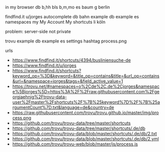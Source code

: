 in my browser
	db b,hh
	bls b,m,mo
	es baum
	g berlin

findfind.it
	u/jorges
		autocomplete
		db
		bahn
	example db
	example es
		namespaces
	my
		My Account
		My shortcuts
		li köln

problem: server-side
	not private

trovu
	example db
	example es
	settings
		hashtag
	process.png

urls

- https://www.findfind.it/shortcuts/4394/busliniensuche-de
- https://www.findfind.it/u/jorges
- https://www.findfind.it/shortcuts?keyword_op=%3D&keyword=&title_op=contains&title=&url_op=contains&url=&namespace=jorges&tags=&field_active_value=1
- https://trovu.net/#namespaces=o%2Cde%2C.de%2Cjorges&namespace%5Bjorges%5D=https%3A%2F%2Fraw.githubusercontent.com%2Fgeorgjaehnig%2Ftrovu-data-user%2Fmaster%2Fshortcuts%2F%7B%25keyword%7D%2F%7B%25argumentCount%7D.txt&language=de&country=de
- https://raw.githubusercontent.com/trovu/trovu.github.io/master/img/process.png
- https://github.com/trovu/trovu-data/tree/master/shortcuts
- https://github.com/trovu/trovu-data/tree/master/shortcuts/.de/db
- https://github.com/trovu/trovu-data/blob/master/shortcuts/.de/db/2.txt
- https://github.com/trovu/trovu-data/blob/master/shortcuts/.de/db/2.yml
- https://github.com/trovu/trovu-web/blob/master/js/process.js
